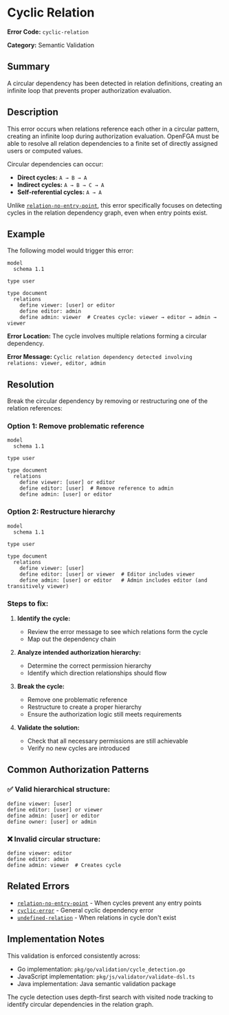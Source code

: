 # Cyclic Relation

**Error Code:** `cyclic-relation`

**Category:** Semantic Validation

## Summary

A circular dependency has been detected in relation definitions, creating an infinite loop that prevents proper authorization evaluation.

## Description

This error occurs when relations reference each other in a circular pattern, creating an infinite loop during authorization evaluation. OpenFGA must be able to resolve all relation dependencies to a finite set of directly assigned users or computed values.

Circular dependencies can occur:
- **Direct cycles:** `A → B → A`
- **Indirect cycles:** `A → B → C → A` 
- **Self-referential cycles:** `A → A`

Unlike [`relation-no-entry-point`](./relation-no-entry-point.md), this error specifically focuses on detecting cycles in the relation dependency graph, even when entry points exist.

## Example

The following model would trigger this error:

```
model
  schema 1.1

type user

type document
  relations
    define viewer: [user] or editor
    define editor: admin
    define admin: viewer  # Creates cycle: viewer → editor → admin → viewer
```

**Error Location:** The cycle involves multiple relations forming a circular dependency.

**Error Message:** `Cyclic relation dependency detected involving relations: viewer, editor, admin`

## Resolution

Break the circular dependency by removing or restructuring one of the relation references:

### Option 1: Remove problematic reference

```
model
  schema 1.1

type user

type document
  relations
    define viewer: [user] or editor
    define editor: [user]  # Remove reference to admin
    define admin: [user] or editor
```

### Option 2: Restructure hierarchy

```
model
  schema 1.1

type user

type document
  relations
    define viewer: [user]
    define editor: [user] or viewer  # Editor includes viewer
    define admin: [user] or editor   # Admin includes editor (and transitively viewer)
```

### Steps to fix:

1. **Identify the cycle:**
   - Review the error message to see which relations form the cycle
   - Map out the dependency chain

2. **Analyze intended authorization hierarchy:**
   - Determine the correct permission hierarchy
   - Identify which direction relationships should flow

3. **Break the cycle:**
   - Remove one problematic reference
   - Restructure to create a proper hierarchy
   - Ensure the authorization logic still meets requirements

4. **Validate the solution:**
   - Check that all necessary permissions are still achievable
   - Verify no new cycles are introduced

## Common Authorization Patterns

### ✅ Valid hierarchical structure:
```
define viewer: [user]
define editor: [user] or viewer
define admin: [user] or editor
define owner: [user] or admin
```

### ❌ Invalid circular structure:
```
define viewer: editor
define editor: admin  
define admin: viewer  # Creates cycle
```

## Related Errors

- [`relation-no-entry-point`](./relation-no-entry-point.md) - When cycles prevent any entry points
- [`cyclic-error`](./cyclic-error.md) - General cyclic dependency error
- [`undefined-relation`](./undefined-relation.md) - When relations in cycle don't exist

## Implementation Notes

This validation is enforced consistently across:
- Go implementation: `pkg/go/validation/cycle_detection.go`
- JavaScript implementation: `pkg/js/validator/validate-dsl.ts`
- Java implementation: Java semantic validation package

The cycle detection uses depth-first search with visited node tracking to identify circular dependencies in the relation graph.
